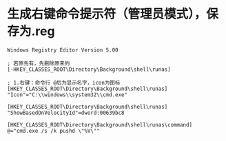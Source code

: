 # 生成右键命令提示符（管理员模式），保存为.reg

    Windows Registry Editor Version 5.00

    ; 若原先有，先删除原来的
    [-HKEY_CLASSES_ROOT\Directory\Background\shell\runas]

    ; 1.右键：命令行 @后为显示名字，icon为图标
    [HKEY_CLASSES_ROOT\Directory\Background\shell\runas]
    "Icon"="C:\\windows\\system32\\cmd.exe"

    [HKEY_CLASSES_ROOT\Directory\Background\shell\runas]
    "ShowBasedOnVelocityId"=dword:00639bc8
 
    [HKEY_CLASSES_ROOT\Directory\Background\shell\runas\command]
    @="cmd.exe /s /k pushd \"%V\""
